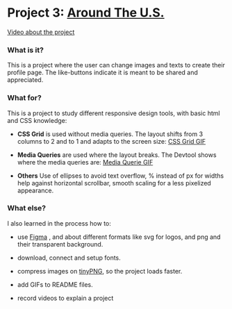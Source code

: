 # Project 3: [Around The U.S.](https://sari010101.github.io/se_project_aroundtheus/)
[Video about the project](https://reccloud.com/u/wzf6wnf)

### What is it?

This is a project where the user can change images and texts to create their profile page.
The like-buttons indicate it is meant to be shared and appreciated.


### What for?

This is a project to study different responsive design tools, with basic html and CSS knowledge:
* __CSS Grid__ is used without media queries. 
The layout shifts from 3 columns to 2 and to 1 and adapts to the screen size:
[CSS Grid GIF](https://github.com/Sari010101/se_project_aroundtheus/blob/main/Grid.gif)

* __Media Queries__ are used where the layout breaks. 
The Devtool shows where the media queries are:
[Media Querie GIF](https://github.com/Sari010101/se_project_aroundtheus/blob/main/mediaqueries.gif)

* __Others__
Use of ellipses to avoid text overflow, % instead of px for widths help against horizontal scrollbar, smooth scaling for a less pixelized appearance.


### What else?

I also learned in the process how to:
* use [Figma](https://www.figma.com/file/ii4xxsJ0ghevUOcssTlHZv/Sprint-3%3A-Around-the-US?node-id=0%3A1)  ,
and about different formats like svg for logos, and png and their transparent background.

* download, connect and setup fonts.

* compress images on [tinyPNG](https://tinypng.com/), so the project loads faster. 

* add GIFs to README files.

* record videos to explain a project 
